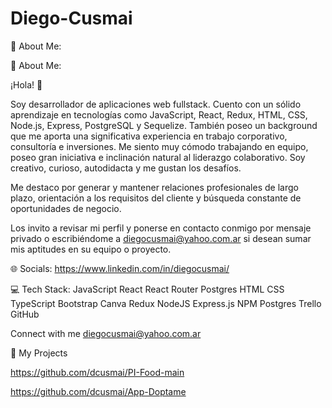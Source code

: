 # Diego-Cusmai

💫 About Me:

💫 About Me:

¡Hola! 👋

Soy desarrollador de aplicaciones web fullstack. Cuento con un sólido aprendizaje en tecnologías como JavaScript, React, Redux, HTML, CSS, Node.js, Express, PostgreSQL y Sequelize. También poseo un background que me aporta una significativa experiencia en trabajo corporativo, consultoría e inversiones. Me siento muy cómodo trabajando en equipo, poseo gran iniciativa e inclinación natural al liderazgo colaborativo. Soy creativo, curioso, autodidacta y me gustan los desafíos.

Me destaco por generar y mantener relaciones profesionales de largo plazo, orientación a los requisitos del cliente y búsqueda constante de oportunidades de negocio.

Los invito a revisar mi perfil y ponerse en contacto conmigo por mensaje privado o escribiéndome a diegocusmai@yahoo.com.ar si desean sumar mis aptitudes en su equipo o proyecto.


🌐 Socials:
https://www.linkedin.com/in/diegocusmai/

💻 Tech Stack:
JavaScript React React Router Postgres HTML CSS TypeScript Bootstrap Canva Redux NodeJS Express.js NPM Postgres Trello GitHub

Connect with me
diegocusmai@yahoo.com.ar

📌 My Projects

https://github.com/dcusmai/PI-Food-main

https://github.com/dcusmai/App-Doptame
